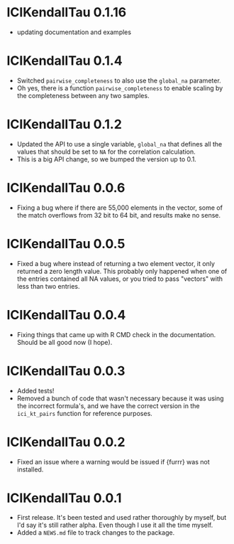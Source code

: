 # ICIKendallTau 0.1.16

- updating documentation and examples

# ICIKendallTau 0.1.4

- Switched `pairwise_completeness` to also use the `global_na` parameter.
- Oh yes, there is a function `pairwise_completeness` to enable scaling by the completeness between any two samples.

# ICIKendallTau 0.1.2

-   Updated the API to use a single variable, `global_na` that defines all the values that should be set to `NA` for the correlation calculation.
-   This is a big API change, so we bumped the version up to 0.1.

# ICIKendallTau 0.0.6

-   Fixing a bug where if there are 55,000 elements in the vector, some of the match overflows from 32 bit to 64 bit, and results make no sense.

# ICIKendallTau 0.0.5

-   Fixed a bug where instead of returning a two element vector, it only returned a zero length value. This probably only happened when one of the entries contained all NA values, or you tried to pass "vectors" with less than two entries.

# ICIKendallTau 0.0.4

-   Fixing things that came up with R CMD check in the documentation. Should be all good now (I hope).

# ICIKendallTau 0.0.3

-   Added tests!
-   Removed a bunch of code that wasn't necessary because it was using the incorrect formula's, and we have the correct version in the `ici_kt_pairs` function for reference purposes.

# ICIKendallTau 0.0.2

-   Fixed an issue where a warning would be issued if {furrr} was not installed.

# ICIKendallTau 0.0.1

-   First release. It's been tested and used rather thoroughly by myself, but I'd say it's still rather alpha. Even though I use it all the time myself.
-   Added a `NEWS.md` file to track changes to the package.
